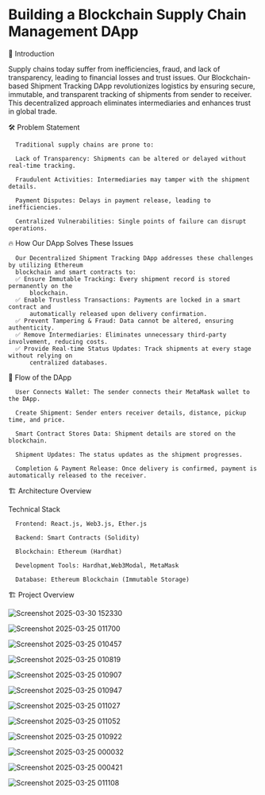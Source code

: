 # Building a Blockchain Supply Chain Management DApp

🚀 Introduction

Supply chains today suffer from inefficiencies, fraud, and lack of transparency, leading to financial losses and trust issues. Our Blockchain-based Shipment Tracking DApp revolutionizes logistics by ensuring secure, immutable, and transparent tracking of shipments from sender to receiver. This decentralized approach eliminates intermediaries and enhances trust in global trade.

🛠️ Problem Statement

      Traditional supply chains are prone to:
      
      Lack of Transparency: Shipments can be altered or delayed without real-time tracking.
      
      Fraudulent Activities: Intermediaries may tamper with the shipment details.
      
      Payment Disputes: Delays in payment release, leading to inefficiencies.
      
      Centralized Vulnerabilities: Single points of failure can disrupt operations.

🔥 How Our DApp Solves These Issues

      Our Decentralized Shipment Tracking DApp addresses these challenges by utilizing Ethereum 
      blockchain and smart contracts to:
      ✅ Ensure Immutable Tracking: Every shipment record is stored permanently on the 
          blockchain.
      ✅ Enable Trustless Transactions: Payments are locked in a smart contract and 
          automatically released upon delivery confirmation.
      ✅ Prevent Tampering & Fraud: Data cannot be altered, ensuring authenticity.
      ✅ Remove Intermediaries: Eliminates unnecessary third-party involvement, reducing costs.
      ✅ Provide Real-time Status Updates: Track shipments at every stage without relying on 
          centralized databases.

📜 Flow of the DApp

      User Connects Wallet: The sender connects their MetaMask wallet to the DApp.
      
      Create Shipment: Sender enters receiver details, distance, pickup time, and price.
      
      Smart Contract Stores Data: Shipment details are stored on the blockchain.
      
      Shipment Updates: The status updates as the shipment progresses.
      
      Completion & Payment Release: Once delivery is confirmed, payment is automatically released to the receiver.

🏗️ Architecture Overview

Technical Stack

      Frontend: React.js, Web3.js, Ether.js
      
      Backend: Smart Contracts (Solidity)
      
      Blockchain: Ethereum (Hardhat)
      
      Development Tools: Hardhat,Web3Modal, MetaMask
      
      Database: Ethereum Blockchain (Immutable Storage)

      

🏗️ Project Overview


![Screenshot 2025-03-30 152330](https://github.com/user-attachments/assets/633bc10a-9f9e-4b7b-a837-849ce7d0bf5d)



![Screenshot 2025-03-25 011700](https://github.com/user-attachments/assets/ca8d8882-57c7-4a28-9348-0edeaa3839c9)


![Screenshot 2025-03-25 010457](https://github.com/user-attachments/assets/906734f9-7483-474b-a379-c4f56d4b8091)


![Screenshot 2025-03-25 010819](https://github.com/user-attachments/assets/f45d7fca-d90c-4e7c-876d-01e1643e7ebb)

![Screenshot 2025-03-25 010907](https://github.com/user-attachments/assets/3e91fa63-08a3-4a2f-be0d-c715d5655510)



![Screenshot 2025-03-25 010947](https://github.com/user-attachments/assets/cdfe16c0-67e0-44e1-8c5f-520ca5e57123)



![Screenshot 2025-03-25 011027](https://github.com/user-attachments/assets/a891507d-3a3c-4a41-a809-9c0df3b06d6c)


![Screenshot 2025-03-25 011052](https://github.com/user-attachments/assets/07999bb4-9254-45dc-a7cb-f3bdd0c638e2)

![Screenshot 2025-03-25 010922](https://github.com/user-attachments/assets/13996b8d-8e18-486a-aa39-507d1ab8be73)

![Screenshot 2025-03-25 000032](https://github.com/user-attachments/assets/50431219-1354-4d42-ba0c-9bb326356842)



![Screenshot 2025-03-25 000421](https://github.com/user-attachments/assets/d793aa57-90cf-4402-9671-64873f46e3ca)

![Screenshot 2025-03-25 011108](https://github.com/user-attachments/assets/1f2e3a23-22e5-4600-8965-f6677dbbba62)



      

